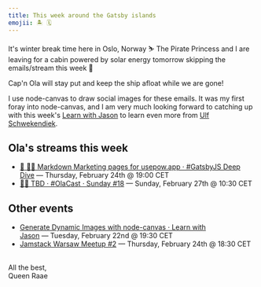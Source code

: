 ```yaml
---
title: This week around the Gatsby islands
emojii: 🏝 🗓
---
```


It's winter break time here in Oslo, Norway ⛷ The Pirate Princess and I are leaving for a cabin powered by solar energy tomorrow skipping the emails/stream this week 👑

Cap'n Ola will stay put and keep the ship afloat while we are gone!

I use node-canvas to draw social images for these emails. It was my first foray into node-canvas, and I am very much looking forward to catching up with this week's [Learn with Jason](https://www.learnwithjason.dev/simplify-and-unify-data-access-with-netlify-graph) to learn even more from [Ulf Schwekendiek](https://twitter.com/sulf).

## Ola's streams this week

- [🔴 🏴‍☠️ Markdown Marketing pages for usepow.app · #GatsbyJS Deep Dive](https://youtu.be/BzigfV2BiIE)&nbsp;—&nbsp;Thursday, February 24th @&nbsp;19:00&nbsp;CET
- [🔴⛵ TBD · #OlaCast · Sunday #18](https://youtu.be/hkGZiodGe7U)&nbsp;—&nbsp;Sunday, February 27th @&nbsp;10:30&nbsp;CET

## Other events

- [Generate Dynamic Images with node-canvas · Learn with Jason](https://www.learnwithjason.dev/simplify-and-unify-data-access-with-netlify-graph)&nbsp;—&nbsp;Tuesday, February 22nd @&nbsp;19:30&nbsp;CET
- [Jamstack Warsaw Meetup #2](https://www.meetup.com/jamstack-meetup-warsaw/events/283524699)&nbsp;—&nbsp;Thursday, February 24th @&nbsp;18:30&nbsp;CET

&nbsp;  
All the best,  
Queen Raae
